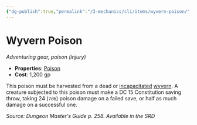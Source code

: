 ```yaml
---
{"dg-publish":true,"permalink":"/3-mechanics/cli/items/wyvern-poison/","tags":["ttrpg-cli/compendium/src/5e/dmg","ttrpg-cli/item/gear/","ttrpg-cli/item/rarity/none"]}
---
```


# Wyvern Poison
*Adventuring gear, poison (injury)*  


- **Properties**: [Poison](3-Mechanics/CLI/rules/item-properties.md#Poison)
- **Cost**: 1,200 gp

This poison must be harvested from a dead or [incapacitated](3-Mechanics/CLI/rules/conditions.md#Incapacitated) [wyvern](3-Mechanics/CLI/bestiary/dragon/wyvern.md). A creature subjected to this poison must make a DC 15 Constitution saving throw, taking 24 (`7d6`) poison damage on a failed save, or half as much damage on a successful one.

*Source: Dungeon Master's Guide p. 258. Available in the <span title='Systems Reference Document (5.1)'>SRD</span>*